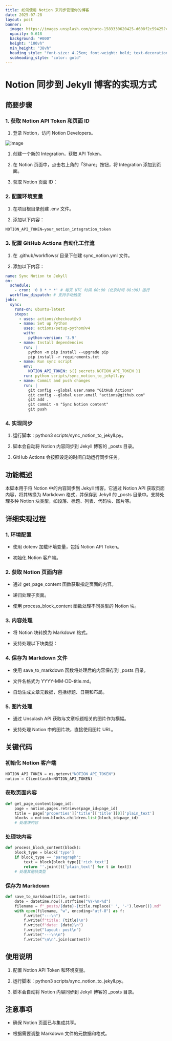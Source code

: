 ```yaml
---
title: 如何使用 Notion 来同步管理你的博客
date: 2025-07-28
layout: post
banner:
  image: https://images.unsplash.com/photo-1583330620425-d608f2c59425?crop=entropy&cs=tinysrgb&fit=max&fm=jpg&ixid=M3w2OTIwMzJ8MHwxfHJhbmRvbXx8fHx8fHx8fDE3NTM3MjAyOTN8&ixlib=rb-4.1.0&q=80&w=1080
  opacity: 0.618
  background: "#000"
  height: "100vh"
  min_height: "38vh"
  heading_style: "font-size: 4.25em; font-weight: bold; text-decoration: underline"
  subheading_style: "color: gold"
---
```


# Notion 同步到 Jekyll 博客的实现方式

## 简要步骤

### 1. 获取 Notion API Token 和页面 ID

1. 登录 Notion，访问 Notion Developers。

![image](https://prod-files-secure.s3.us-west-2.amazonaws.com/a7a0cc5a-89b9-4cda-8686-1fba0ca52f40/d19c1afe-dea5-4312-9333-786b0ba83054/image.png?X-Amz-Algorithm=AWS4-HMAC-SHA256&X-Amz-Content-Sha256=UNSIGNED-PAYLOAD&X-Amz-Credential=ASIAZI2LB4665ZE5G2SK%2F20250728%2Fus-west-2%2Fs3%2Faws4_request&X-Amz-Date=20250728T163132Z&X-Amz-Expires=3600&X-Amz-Security-Token=IQoJb3JpZ2luX2VjEGcaCXVzLXdlc3QtMiJHMEUCIExMUD3222hR6C0mkZVfYLB2HkGiDy3dtg%2BmynqhpViiAiEAu%2F4AUDrUdmb%2FXbLgzC4Owa9BImQuwd5QO%2BBn65vgpd4qiAQIkP%2F%2F%2F%2F%2F%2F%2F%2F%2F%2FARAAGgw2Mzc0MjMxODM4MDUiDIzMbWpQAuT1vo4YPircA3wVbRVuoYtl0i3GjQDWgf9NcBDh34YiV3bf7YCYLjtB9A8X2W6DOzkYhC5DXwATQcOA9a%2FHYdkDfzX5gVhaWDDvJAEcqY0F9MXuQ%2BxzfULdLfeANYHk4N%2BTAnGE2vs3TgMKu1Ql9CLJKzlYWObQLntV8N1o9r1APS9ubCRa421KbdS3ZxXHHoQSRZkZ%2BbIzmJ616GANfuc8U4Zx0bptoUE4jQQ8nIzpKlvoDT%2FzL0XLulqHd3MFW3%2F%2BEa2nPoP%2FtL9F5EOphEq1h7QoMd5DqqBLNwAzOJ%2BqM1qUOEmEtoOIipyp2BN12mOUfDrQYN4xoG%2BOo1et2RbmlDH%2F9%2BqyNxhjnDtDlhrz3XYx5RedvM8mx6SsZDP57NW4YlI0%2FJj%2B0yK%2BOmfPhlyxbrzS26zI%2FRNV5ZSPpUAmsXe1ZxlOSFARXtZD9oDo%2BMDfwKHtAVreTu9dHNGCHaYK7GXf6nR%2FXbXuLHw2kMG8htYzb%2BVFQZtdcyhPCRGJAoM1g98h%2FhxHSS5DPeJjFdUg%2BJ0xgZybjBaV0B8p805HMDoZ2u5%2FXbVRt74VTopAKmPOo6rsEJ%2Fc9xb%2F%2FMQW%2F5BwI8920OiktyKSTzY49MQ16TVwX6XjOzs7Lw7JUlPLSVFB%2BxRlMLqonsQGOqUBg9Swgm9MfzwWHSrGTJUKlsOb8UlhbPkPxbbsNo2ABkVnKLV8M9676vVMwv8Qz3N9542MA8AVIqPZzEp6MDj4BUMgP6AdDs7g3LO4iJ2ggnBlcgSeEx%2B1hWfHJluNZOAHIUcPPuSKmW1quDX7Pqj%2FzKULM61aGJ8PmzKW9c2yOmk0B7yMwq2hyv3mCBYwRjZDLZQtDgH7dheOiED7mWgIpi5pVGN7&X-Amz-Signature=7d3e5f3c2676a50b91034c3b82c2bbd59ada00d3994fa275133355a6f7fef2eb&X-Amz-SignedHeaders=host&x-amz-checksum-mode=ENABLED&x-id=GetObject)

1. 创建一个新的 Integration，获取 API Token。

1. 在 Notion 页面中，点击右上角的「Share」按钮，将 Integration 添加到页面。

1. 获取 Notion 页面 ID：


### 2. 配置环境变量

1. 在项目根目录创建 .env 文件。

1. 添加以下内容：

```javascript
NOTION_API_TOKEN=your_notion_integration_token
```

### 3. 配置 GitHub Actions 自动化工作流

1. 在 .github/workflows/ 目录下创建 sync_notion.yml 文件。

1. 添加以下内容：

```yaml
name: Sync Notion to Jekyll
on:
  schedule:
    - cron: '0 0 * * *' # 每天 UTC 时间 00:00（北京时间 08:00）运行
  workflow_dispatch: # 支持手动触发
jobs:
  sync:
    runs-on: ubuntu-latest
    steps:
      - uses: actions/checkout@v3
      - name: Set up Python
        uses: actions/setup-python@v4
        with:
          python-version: '3.9'
      - name: Install dependencies
        run: |
          python -m pip install --upgrade pip
          pip install -r requirements.txt
      - name: Run sync script
        env:
          NOTION_API_TOKEN: ${{ secrets.NOTION_API_TOKEN }}
        run: python scripts/sync_notion_to_jekyll.py
      - name: Commit and push changes
        run: |
          git config --global user.name "GitHub Actions"
          git config --global user.email "actions@github.com"
          git add .
          git commit -m "Sync Notion content"
          git push
```

### 4. 实现同步

1. 运行脚本：python3 scripts/sync_notion_to_jekyll.py。

1. 脚本会自动将 Notion 内容同步到 Jekyll 博客的 _posts 目录。

1. GitHub Actions 会按照设定的时间自动运行同步任务。

## 功能概述

本脚本用于将 Notion 中的内容同步到 Jekyll 博客。它通过 Notion API 获取页面内容，将其转换为 Markdown 格式，并保存到 Jekyll 的 _posts 目录中。支持处理多种 Notion 块类型，如段落、标题、列表、代码块、图片等。

## 详细实现过程

### 1. 环境配置

- 使用 dotenv 加载环境变量，包括 Notion API Token。

- 初始化 Notion 客户端。

### 2. 获取 Notion 页面内容

- 通过 get_page_content 函数获取指定页面的内容。

- 递归处理子页面。

- 使用 process_block_content 函数处理不同类型的 Notion 块。

### 3. 内容处理

- 将 Notion 块转换为 Markdown 格式。

- 支持处理以下块类型：


### 4. 保存为 Markdown 文件

- 使用 save_to_markdown 函数将处理后的内容保存到 _posts 目录。

- 文件名格式为 YYYY-MM-DD-title.md。

- 自动生成文章元数据，包括标题、日期和布局。

### 5. 图片处理

- 通过 Unsplash API 获取与文章标题相关的图片作为横幅。

- 支持处理 Notion 中的图片块，直接使用图片 URL。

## 关键代码

### 初始化 Notion 客户端

```python
NOTION_API_TOKEN = os.getenv("NOTION_API_TOKEN")
notion = Client(auth=NOTION_API_TOKEN)
```

### 获取页面内容

```python
def get_page_content(page_id):
    page = notion.pages.retrieve(page_id=page_id)
    title = page['properties']['title']['title'][0]['plain_text']
    blocks = notion.blocks.children.list(block_id=page_id)
    # 处理块内容
```

### 处理块内容

```python
def process_block_content(block):
    block_type = block['type']
    if block_type == 'paragraph':
        text = block[block_type]['rich_text']
        return ''.join([t['plain_text'] for t in text])
    # 处理其他块类型
```

### 保存为 Markdown

```python
def save_to_markdown(title, content):
    date = datetime.now().strftime("%Y-%m-%d")
    filename = f"_posts/{date}-{title.replace(' ', '-').lower()}.md"
    with open(filename, "w", encoding="utf-8") as f:
        f.write("---\n")
        f.write(f"title: {title}\n")
        f.write(f"date: {date}\n")
        f.write("layout: post\n")
        f.write("---\n\n")
        f.write("\n\n".join(content))
```

## 使用说明

1. 配置 Notion API Token 和环境变量。

1. 运行脚本：python3 scripts/sync_notion_to_jekyll.py。

1. 脚本会自动将 Notion 内容同步到 Jekyll 博客的 _posts 目录。

## 注意事项

- 确保 Notion 页面已与集成共享。

- 根据需要调整 Markdown 文件的元数据和格式。